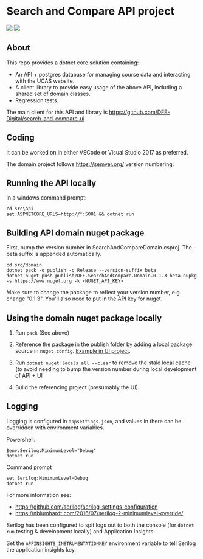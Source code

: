 # Search and Compare API project

[<img src="https://img.shields.io/nuget/v/DFE.SearchAndCompare.Domain.svg">](https://www.nuget.org/packages/DFE.SearchAndCompare.Domain)
[<img src="https://api.travis-ci.org/DFE-Digital/search-and-compare-api.svg?branch=master">](https://api.travis-ci.org/DFE-Digital/search-and-compare-api.svg?branch=master)

## About

This repo provides a dotnet core solution containing:

* An API + postgres database for managing course data and interacting with the UCAS website.
* A client library to provide easy usage of the above API, including a shared set of domain classes.
* Regression tests.

The main client for this API and library is https://github.com/DFE-Digital/search-and-compare-ui

## Coding

It can be worked on in either VSCode or Visual Studio 2017 as preferred.

The domain project follows https://semver.org/ version numbering.

## Running the API locally

In a windows command prompt:

    cd src\api
    set ASPNETCORE_URLS=http://*:5001 && dotnet run

## Building API domain nuget package

First, bump the version number in SearchAndCompareDomain.csproj. The -beta suffix is appended automatically.

```
cd src/domain
dotnet pack -o publish -c Release --version-suffix beta
dotnet nuget push publish/DFE.SearchAndCompare.Domain.0.1.3-beta.nupkg -s https://www.nuget.org -k <NUGET_API_KEY>
```

Make sure to change the package to reflect your version number, e.g. change "0.1.3". You'll also need to put in the API key for nuget.

## Using the domain nuget package locally

1. Run `pack` (See above)
2. Reference the package in the publish folder by adding a local package source in `nuget.config`.
   [Example in UI project](https://github.com/DFE-Digital/search-and-compare-ui/blob/dd22365f4ae476c9a0126d6acbd60020a6a10858/Nuget.config).

    <configuration><packageSources><add key="local-packages" value="../search-and-compare-api/src/domain/publish" />

3.  Run `dotnet nuget locals all --clear` to remove the stale local cache (to avoid needing to bump the version number during local development
    of API + UI
4. Build the referencing project (presumably the UI).

## Logging

Logging is configured in `appsettings.json`, and values in there can be overridden with environment variables.

Powershell:

    $env:Serilog:MinimumLevel="Debug"
    dotnet run

Command prompt

    set Serilog:MinimumLevel=Debug
    dotnet run

For more information see:

* https://github.com/serilog/serilog-settings-configuration
* https://nblumhardt.com/2016/07/serilog-2-minimumlevel-override/

Serilog has been configured to spit logs out to both the console
(for `dotnet run` testing & development locally) and Application Insights.

Set the `APPINSIGHTS_INSTRUMENTATIONKEY` environment variable to tell Serilog the application insights key.
